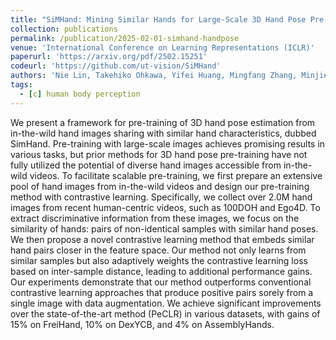 ```yaml
---
title: "SiMHand: Mining Similar Hands for Large-Scale 3D Hand Pose Pre-training"
collection: publications
permalink: /publication/2025-02-01-simhand-handpose
venue: 'International Conference on Learning Representations (ICLR)'
paperurl: 'https://arxiv.org/pdf/2502.15251'
codeurl: 'https://github.com/ut-vision/SiMHand'
authors: 'Nie Lin, Takehiko Ohkawa, Yifei Huang, Mingfang Zhang, Minjie Cai, Ming Li, Ryosuke Furuta, Yoichi Sato'
tags:
  - [c] human body perception
---
```


We present a framework for pre-training of 3D hand pose estimation from in-the-wild hand images sharing with similar hand characteristics, dubbed SimHand. Pre-training with large-scale images achieves promising results in various tasks, but prior methods for 3D hand pose pre-training have not fully utilized the potential of diverse hand images accessible from in-the-wild videos. To facilitate scalable pre-training, we first prepare an extensive pool of hand images from in-the-wild videos and design our pre-training method with contrastive learning. Specifically, we collect over 2.0M hand images from recent human-centric videos, such as 100DOH and Ego4D. To extract discriminative information from these images, we focus on the similarity of hands: pairs of non-identical samples with similar hand poses. We then propose a novel contrastive learning method that embeds similar hand pairs closer in the feature space. Our method not only learns from similar samples but also adaptively weights the contrastive learning loss based on inter-sample distance, leading to additional performance gains. Our experiments demonstrate that our method outperforms conventional contrastive learning approaches that produce positive pairs sorely from a single image with data augmentation. We achieve significant improvements over the state-of-the-art method (PeCLR) in various datasets, with gains of 15% on FreiHand, 10% on DexYCB, and 4% on AssemblyHands.